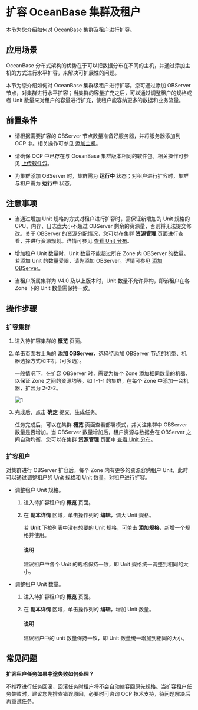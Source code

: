 # 扩容 OceanBase 集群及租户

本节为您介绍如何对 OceanBase 集群及租户进行扩容。

## 应用场景

OceanBase 分布式架构的优势在于可以把数据分布在不同的主机，并通过添加主机的方式进行水平扩容，来解决可扩展性的问题。

本节为您介绍如何对 OceanBase 集群级租户进行扩容。您可通过添加 OBServer 节点，对集群进行水平扩容；当集群的容量扩充之后，可以通过调整租户的规格或者 Unit 数量来对租户的容量进行扩充，使租户能容纳更多的数据和业务流量。

## 前置条件

* 请根据需要扩容的 OBServer 节点数量准备好服务器，并将服务器添加到 OCP 中。相关操作可参见 [添加主机](../850.host-features/200.add-a-host.md)。

* 请确保 OCP 中已存在与 OceanBase 集群版本相同的软件包。相关操作可参见 [上传软件包](../1500.manage-software-packages/100.upload-a-software-package.md)。

* 为集群添加 OBServer 时，集群需为 **运行中** 状态；对租户进行扩容时，集群与租户需为 **运行中** 状态。

## 注意事项

* 当通过增加 Unit 规格的方式对租户进行扩容时，需保证新增加的 Unit 规格的 CPU、内存、日志盘大小不超过 OBServer 剩余的资源量，否则将无法提交修改。关于 OBServer 的资源分配情况，您可以在集群 **资源管理** 页面进行查看，并进行资源规划。详情可参见 [查看 Unit 分布](../600.cluster-functions/1000.manage-cluster-resource/100.view-the-unit-distribution.md)。

* 增加租户 Unit 数量时，Unit 数量不能超过所在 Zone 内 OBServer 的数量。若添加 Unit 的数量受限，请先添加 OBServer。详情可参见 [添加 OBServer](../600.cluster-functions/600.manage-an-observer/100.add-an-observer.md)。

* 当租户所属集群为 V4.0 及以上版本时，Unit 数量不允许异构，即该租户在各 Zone 下的 Unit 数量需保持一致。

## 操作步骤

### 扩容集群

1. 进入待扩容集群的 **概览** 页面。

2. 单击页面右上角的 **添加 OBServer**，选择待添加 OBServer 节点的机型、机器选择方式和主机（可多选）。

    一般情况下，在扩容 OBServer 时，需要为每个 Zone 添加相同数量的机器，以保证 Zone 之间的资源均等。如 1-1-1 的集群，在每个 Zone 中添加一台机器，扩容为 2-2-2。

    ![1](https://obbusiness-private.oss-cn-shanghai.aliyuncs.com/doc/img/ocp/%E6%9C%80%E4%BD%B3%E5%AE%9E%E8%B7%B5/%E6%B7%BB%E5%8A%A0%20OBServer.png)

3. 完成后，点击 **确定** 提交，生成任务。

    任务完成后，可以在集群 **概览** 页面查看部署模式，并关注集群中 OBServer 数量是否增加。当 OBServer 数量增加后，租户资源与数据会在 OBServer 之间自动均衡，您可以在集群 **资源管理** 页面中 [查看 Unit 分布](../600.cluster-functions/1000.manage-cluster-resource/100.view-the-unit-distribution.md)。

### 扩容租户

对集群进行 OBServer 扩容后，每个 Zone 内有更多的资源容纳租户 Unit，此时可以通过调整租户的 Unit 规格和 Unit 数量，对租户进行扩容。

* 调整租户 Unit 规格。

  1. 进入待扩容租户的 **概览** 页面。

  2. 在 **副本详情** 区域，单击操作列的 **编辑**，调大 Unit 规格。

        若 **Unit** 下拉列表中没有想要的 Unit 规格，可单击 **添加规格**，新增一个规格并使用。

        <main id="notice" type='explain'>
        <h4>说明</h4>
        <p>建议租户中各个 Unit 的规格保持一致，即 Unit 规格统一调整到相同的大小。</p>
        </main>

* 调整租户 Unit 数量。

    1. 进入待扩容租户的 **概览** 页面。

    2. 在 **副本详情** 区域，单击操作列的 **编辑**，增加 Unit 数量。

        <main id="notice" type='explain'>
        <h4>说明</h4>
        <p>建议租户中的 unit 数量保持一致，即 Unit 数量统一增加到相同的大小。</p>
        </main>

## 常见问题

**扩容租户任务如果中途失败如何处理？**

不推荐进行任务回滚，回滚任务时租户将不会自动缩容回原先规格。当扩容租户任务失败时，建议您先排查错误原因，必要时可咨询 OCP 技术支持，待问题解决后再重试任务。
